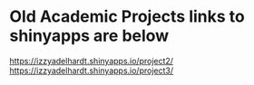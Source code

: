 # Old Academic Projects links to shinyapps are below

https://izzyadelhardt.shinyapps.io/project2/
https://izzyadelhardt.shinyapps.io/project3/
